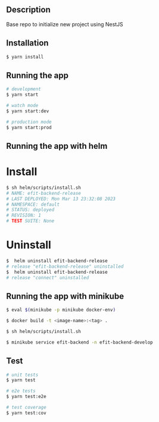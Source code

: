 ## Description

Base repo to initialize new project using NestJS

## Installation

```bash
$ yarn install
```

## Running the app

```bash
# development
$ yarn start

# watch mode
$ yarn start:dev

# production mode
$ yarn start:prod
```

## Running the app with helm

# Install

```bash
$ sh helm/scripts/install.sh
# NAME: efit-backend-release
# LAST DEPLOYED: Mon Mar 13 23:32:08 2023
# NAMESPACE: default
# STATUS: deployed
# REVISION: 1
# TEST SUITE: None
```

# Uninstall

```bash
$  helm uninstall efit-backend-release
# release "efit-backend-release" uninstalled
$  helm uninstall efit-backend-release
# release "connect" uninstalled
```

## Running the app with minikube

```bash
$ eval $(minikube -p minikube docker-env)

$ docker build -t <image-name>:<tag> .

$ sh helm/scripts/install.sh

$ minikube service efit-backend -n efit-backend-develop
```

## Test

```bash
# unit tests
$ yarn test

# e2e tests
$ yarn test:e2e

# test coverage
$ yarn test:cov
```
